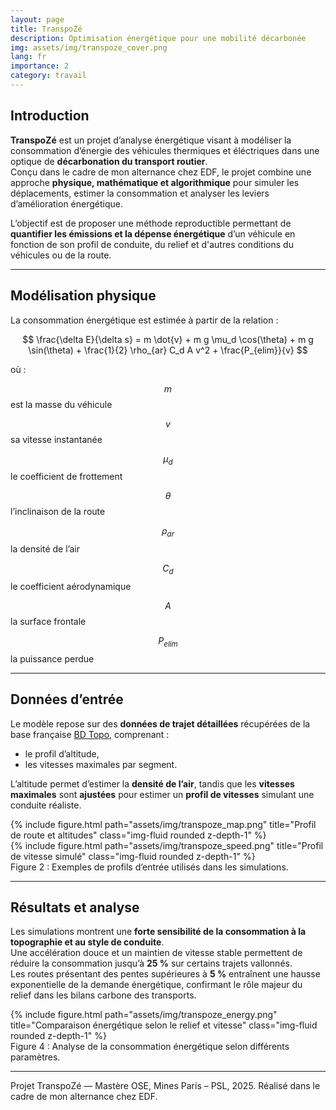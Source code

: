 ```yaml
---
layout: page
title: TranspoZé
description: Optimisation énergétique pour une mobilité décarbonée
img: assets/img/transpoze_cover.png
lang: fr
importance: 2
category: travail
---
```


## Introduction

**TranspoZé** est un projet d’analyse énergétique visant à modéliser la consommation d’énergie des véhicules thermiques et éléctriques dans une optique de **décarbonation du transport routier**.  
Conçu dans le cadre de mon alternance chez EDF, le projet combine une approche **physique, mathématique et algorithmique** pour simuler les déplacements, estimer la consommation et analyser les leviers d’amélioration énergétique.

L’objectif est de proposer une méthode reproductible permettant de **quantifier les émissions et la dépense énergétique** d’un véhicule en fonction de son profil de conduite, du relief et d'autres conditions du véhicules ou de la route.

---

## Modélisation physique

La consommation énergétique est estimée à partir de la relation :

$$
\frac{\delta E}{\delta s} = m \dot{v} + m g \mu_d \cos(\theta) + m g \sin(\theta) + \frac{1}{2} \rho_{ar} C_d A v^2 + \frac{P_{elim}}{v}
$$

où :

$$m$$ est la masse du véhicule

$$v$$ sa vitesse instantanée

$$\mu_d$$ le coefficient de frottement

$$\theta$$ l’inclinaison de la route 

$$\rho_{ar}$$  la densité de l’air

$$C_d$$ le coefficient aérodynamique

$$A$$ la surface frontale

$$P_{elim}$$ la puissance perdue

---

## Données d’entrée

Le modèle repose sur des **données de trajet détaillées** récupérées de la base française [BD Topo](https://geoservices.ign.fr/bdtopo), comprenant :  
- le profil d’altitude,  
- les vitesses maximales par segment.  

L’altitude permet d’estimer la **densité de l’air**, tandis que les **vitesses maximales** sont **ajustées** pour estimer un **profil de vitesses** simulant une conduite réaliste.

<div class="row">
  <div class="col-sm mt-3 mt-md-0">
    {% include figure.html path="assets/img/transpoze_map.png" title="Profil de route et altitudes" class="img-fluid rounded z-depth-1" %}
  </div>
  <div class="col-sm mt-3 mt-md-0">
    {% include figure.html path="assets/img/transpoze_speed.png" title="Profil de vitesse simulé" class="img-fluid rounded z-depth-1" %}
  </div>
</div>
<div class="caption">
    Figure 2 : Exemples de profils d’entrée utilisés dans les simulations.
</div>

---

## Résultats et analyse

Les simulations montrent une **forte sensibilité de la consommation à la topographie et au style de conduite**.  
Une accélération douce et un maintien de vitesse stable permettent de réduire la consommation jusqu’à **25 %** sur certains trajets vallonnés.  
Les routes présentant des pentes supérieures à **5 %** entraînent une hausse exponentielle de la demande énergétique, confirmant le rôle majeur du relief dans les bilans carbone des transports.

<div class="row">
  <div class="col-sm mt-3 mt-md-0">
    {% include figure.html 
       path="assets/img/transpoze_energy.png" 
       title="Comparaison énergétique selon le relief et vitesse" 
       class="img-fluid rounded z-depth-1" 
    %}
  </div>
</div>
<div class="caption">
    Figure 4 : Analyse de la consommation énergétique selon différents paramètres.
</div>


---
<div class="caption">
Projet TranspoZé — Mastère OSE, Mines Paris – PSL, 2025. Réalisé dans le cadre de mon alternance chez EDF.
</div>
